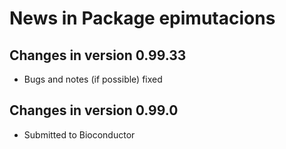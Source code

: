 # News in Package epimutacions

## Changes in version 0.99.33

* Bugs and notes (if possible) fixed


## Changes in version 0.99.0

* Submitted to Bioconductor
